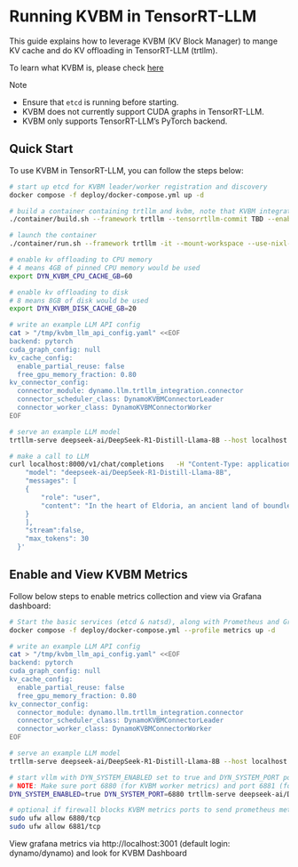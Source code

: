 <!--
SPDX-FileCopyrightText: Copyright (c) 2025 NVIDIA CORPORATION & AFFILIATES. All rights reserved.
SPDX-License-Identifier: Apache-2.0

Licensed under the Apache License, Version 2.0 (the "License");
you may not use this file except in compliance with the License.
You may obtain a copy of the License at

http://www.apache.org/licenses/LICENSE-2.0

Unless required by applicable law or agreed to in writing, software
distributed under the License is distributed on an "AS IS" BASIS,
WITHOUT WARRANTIES OR CONDITIONS OF ANY KIND, either express or implied.
See the License for the specific language governing permissions and
limitations under the License.
-->

# Running KVBM in TensorRT-LLM

This guide explains how to leverage KVBM (KV Block Manager) to mange KV cache and do KV offloading in TensorRT-LLM (trtllm).

To learn what KVBM is, please check [here](https://docs.nvidia.com/dynamo/latest/architecture/kvbm_intro.html)

> [!Note]
> - Ensure that `etcd` is running before starting.
> - KVBM does not currently support CUDA graphs in TensorRT-LLM.
> - KVBM only supports TensorRT-LLM’s PyTorch backend.

## Quick Start

To use KVBM in TensorRT-LLM, you can follow the steps below:

```bash
# start up etcd for KVBM leader/worker registration and discovery
docker compose -f deploy/docker-compose.yml up -d

# build a container containing trtllm and kvbm, note that KVBM integration is only availiable on TensorRT-LLM commit: TBD
./container/build.sh --framework trtllm --tensorrtllm-commit TBD --enable-kvbm

# launch the container
./container/run.sh --framework trtllm -it --mount-workspace --use-nixl-gds

# enable kv offloading to CPU memory
# 4 means 4GB of pinned CPU memory would be used
export DYN_KVBM_CPU_CACHE_GB=60

# enable kv offloading to disk
# 8 means 8GB of disk would be used
export DYN_KVBM_DISK_CACHE_GB=20
```

```bash
# write an example LLM API config
cat > "/tmp/kvbm_llm_api_config.yaml" <<EOF
backend: pytorch
cuda_graph_config: null
kv_cache_config:
  enable_partial_reuse: false
  free_gpu_memory_fraction: 0.80
kv_connector_config:
  connector_module: dynamo.llm.trtllm_integration.connector
  connector_scheduler_class: DynamoKVBMConnectorLeader
  connector_worker_class: DynamoKVBMConnectorWorker
EOF

# serve an example LLM model
trtllm-serve deepseek-ai/DeepSeek-R1-Distill-Llama-8B --host localhost --port 8000 --backend pytorch --extra_llm_api_options /tmp/kvbm_llm_api_config.yaml

# make a call to LLM
curl localhost:8000/v1/chat/completions   -H "Content-Type: application/json"   -d '{
    "model": "deepseek-ai/DeepSeek-R1-Distill-Llama-8B",
    "messages": [
    {
        "role": "user",
        "content": "In the heart of Eldoria, an ancient land of boundless magic and mysterious creatures, lies the long-forgotten city of Aeloria. Once a beacon of knowledge and power, Aeloria was buried beneath the shifting sands of time, lost to the world for centuries. You are an intrepid explorer, known for your unparalleled curiosity and courage, who has stumbled upon an ancient map hinting at ests that Aeloria holds a secret so profound that it has the potential to reshape the very fabric of reality. Your journey will take you through treacherous deserts, enchanted forests, and across perilous mountain ranges. Your Task: Character Background: Develop a detailed background for your character. Describe their motivations for seeking out Aeloria, their skills and weaknesses, and any personal connections to the ancient city or its legends. Are they driven by a quest for knowledge, a search for lost familt clue is hidden."
    }
    ],
    "stream":false,
    "max_tokens": 30
  }'
```

## Enable and View KVBM Metrics

Follow below steps to enable metrics collection and view via Grafana dashboard:
```bash
# Start the basic services (etcd & natsd), along with Prometheus and Grafana
docker compose -f deploy/docker-compose.yml --profile metrics up -d

# write an example LLM API config
cat > "/tmp/kvbm_llm_api_config.yaml" <<EOF
backend: pytorch
cuda_graph_config: null
kv_cache_config:
  enable_partial_reuse: false
  free_gpu_memory_fraction: 0.80
kv_connector_config:
  connector_module: dynamo.llm.trtllm_integration.connector
  connector_scheduler_class: DynamoKVBMConnectorLeader
  connector_worker_class: DynamoKVBMConnectorWorker
EOF

# serve an example LLM model
trtllm-serve deepseek-ai/DeepSeek-R1-Distill-Llama-8B --host localhost --port 8000 --backend pytorch --extra_llm_api_options /tmp/kvbm_llm_api_config.yaml

# start vllm with DYN_SYSTEM_ENABLED set to true and DYN_SYSTEM_PORT port to 6880.
# NOTE: Make sure port 6880 (for KVBM worker metrics) and port 6881 (for KVBM leader metrics) are available.
DYN_SYSTEM_ENABLED=true DYN_SYSTEM_PORT=6880 trtllm-serve deepseek-ai/DeepSeek-R1-Distill-Llama-8B --host localhost --port 8000 --backend pytorch --extra_llm_api_options /tmp/kvbm_llm_api_config.yaml

# optional if firewall blocks KVBM metrics ports to send prometheus metrics
sudo ufw allow 6880/tcp
sudo ufw allow 6881/tcp
```

View grafana metrics via http://localhost:3001 (default login: dynamo/dynamo) and look for KVBM Dashboard

